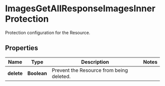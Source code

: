

# ImagesGetAllResponseImagesInnerProtection

Protection configuration for the Resource.

## Properties

| Name | Type | Description | Notes |
|------------ | ------------- | ------------- | -------------|
|**delete** | **Boolean** | Prevent the Resource from being deleted. |  |



